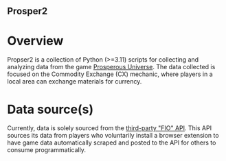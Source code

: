 ## Prosper2

# Overview
Propser2 is a collection of Python (>=3.11) scripts for collecting and analyzing data from the game [Prosperous Universe](https://prosperousuniverse.com/). The data collected is focused on the Commodity Exchange (CX) mechanic, where players in a local area can exchange materials for currency. 

# Data source(s)
Currently, data is solely sourced from the [third-party "FIO" API](https://doc.fnar.net). This API sources its data from players who voluntarily install a browser extension to have game data automatically scraped and posted to the API for others to consume programmatically.
